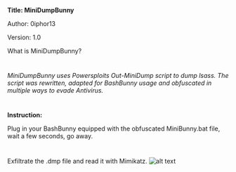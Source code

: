 **Title: MiniDumpBunny**

Author: 0iphor13

Version: 1.0

What is MiniDumpBunny?
#
*MiniDumpBunny uses Powersploits Out-MiniDump script to dump lsass. The script was rewritten, adapted for BashBunny usage and obfuscated in multiple ways to evade Antivirus.*
#

**Instruction:**

Plug in your BashBunny equipped with the obfuscated MiniBunny.bat file, wait a few seconds, go away.
#
Exfiltrate the .dmp file and read it with Mimikatz.
![alt text](https://github.com/0iphor13/bashbunny-payloads/blob/master/payloads/library/credentials/MiniDumpBunny/mimi.png)